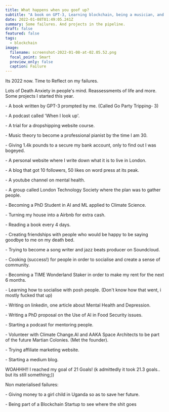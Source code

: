 ```yaml
---
title: What happens when you goof up?
subtitle: "A book on GPT-3, Learning blockchain, being a musician, and more. "
date: 2022-01-08T01:49:05.241Z
summary: Some failures. And projects in the pipeline.
draft: false
featured: false
tags:
  - blockchain
image:
  filename: screenshot-2022-01-08-at-02.05.52.png
  focal_point: Smart
  preview_only: false
  caption: Failure
---
```

Its 2022 now. Time to Reflect on my failures. 

Lots of Death Anxiety in people's mind. Reassessments of life and more. Some projects I started this year.

\- A book written by GPT-3 prompted by me. (Called Go Party Tripping- 3)

\- A podcast called 'When I look up'.

\- A trial for a dropshipping website course.

\- Music theory to become a professional pianist by the time I am 30. 

\- Giving 1.4k pounds to a secure my bank account, only to find out I was bogeyed. 

\-  A personal website where I write down what it is to live in London. 

\- A blog that got 10 followers, 50 likes on word press at its peak.

\- A youtube channel on mental health.

\- A group called London Technology Society where the plan was to gather people.

\- Becoming a PhD Student in AI and ML applied to Climate Science. 

\- Turning my house into a Airbnb for extra cash.

\- Reading a book every 4 days. 

\- Creating friendships with people who would be happy to be saying goodbye to me on my death bed. 

\- Trying to become a song writer and jazz beats producer on Soundcloud. 

\- Cooking (success!) for people in order to socialise and create a sense of community. 

\- Becoming a TIME Wonderland Staker in order to make my rent for the next 6 months. 

\- Learning how to socialise with posh people. (Don't know how that went, i mostly fucked that up)

\- Writing on linkedin, one article about Mental Health and Depression. 

\- Writing a PhD proposal on the Use of AI in Food Security issues. 

\- Starting a podcast for mentoring people. 

\- Volunteer with Climate Change.AI and AAKA Space Architects to be part of the future Martian Colonies.  (Met the founder).

\- Trying affiliate marketing website.

\- Starting a medium blog.

WOAHHH!! I reached my goal of 21 Goals! (k admittedly it took 21.3 goals.. but its still something;))

Non materialised failures:

\- Giving money to a girl child in Uganda so as to save her future. 

\- Being part of a Blockchain Startup to see where the shit goes